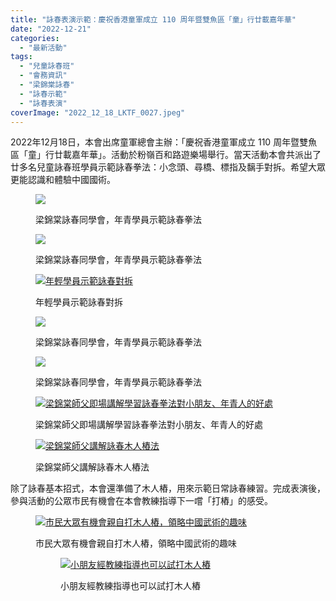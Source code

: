 ```yaml
---
title: "詠春表演示範：慶祝香港童軍成立 110 周年暨雙魚區「童」行廿載嘉年華"
date: "2022-12-21"
categories: 
  - "最新活動"
tags: 
  - "兒童詠春班"
  - "會務資訊"
  - "梁錦棠詠春"
  - "詠春示範"
  - "詠春表演"
coverImage: "2022_12_18_LKTF_0027.jpeg"
---
```


2022年12月18日，本會出席童軍總會主辦：「慶祝香港童軍成立 110 周年暨雙魚區「童」行廿載嘉年華」。活動於粉嶺百和路遊樂場舉行。當天活動本會共派出了廿多名兒童詠春班學員示範詠春拳法：小念頭、尋橋、標指及黐手對拆。希望大眾更能認識和體驗中國國術。

<!--more-->

<figure>

[![](images/2022_12_18_LKTF_0048-1024x683.jpeg)](http://13.229.250.225/wp-content/uploads/2023/01/2022_12_18_LKTF_0048.jpeg)

<figcaption>

梁錦棠詠春同學會，年青學員示範詠春拳法

</figcaption>

</figure>

<figure>

[![](images/2022_12_18_LKTF_0052-1024x683.jpeg)](http://13.229.250.225/wp-content/uploads/2023/01/2022_12_18_LKTF_0052.jpeg)

<figcaption>

梁錦棠詠春同學會，年青學員示範詠春拳法

</figcaption>

</figure>

<figure>

[![年輕學員示範詠春對拆](images/2022_12_18_LKTF_0032-1024x683.jpeg)](http://13.229.250.225/wp-content/uploads/2023/01/2022_12_18_LKTF_0032.jpeg)

<figcaption>

年輕學員示範詠春對拆

</figcaption>

</figure>

<figure>

[![](images/2022_12_18_LKTF_0025-1024x683.jpeg)](http://13.229.250.225/wp-content/uploads/2023/01/2022_12_18_LKTF_0025.jpeg)

<figcaption>

梁錦棠詠春同學會，年青學員示範詠春拳法

</figcaption>

</figure>

<figure>

[![](images/2022_12_18_LKTF_0027-1024x683.jpeg)](http://13.229.250.225/wp-content/uploads/2023/01/2022_12_18_LKTF_0027.jpeg)

<figcaption>

梁錦棠詠春同學會，年青學員示範詠春拳法

</figcaption>

</figure>

<figure>

[![梁錦棠師父即場講解學習詠春拳法對小朋友、年青人的好處](images/2022_12_18_LKTF_0021-1024x683.jpeg)](http://13.229.250.225/wp-content/uploads/2023/01/2022_12_18_LKTF_0021.jpeg)

<figcaption>

梁錦棠師父即場講解學習詠春拳法對小朋友、年青人的好處

</figcaption>

</figure>

<figure>

[![梁錦棠師父講解詠春木人樁法](images/2022_12_18_LKTF_0009-1024x683.jpeg)](http://13.229.250.225/wp-content/uploads/2023/01/2022_12_18_LKTF_0009.jpeg)

<figcaption>

梁錦棠師父講解詠春木人樁法

</figcaption>

</figure>

除了詠春基本招式，本會還準備了木人樁，用來示範日常詠春練習。完成表演後，參與活動的公眾市民有機會在本會教練指導下一嚐「打樁」的感受。

<figure>

[![市民大眾有機會親自打木人樁，領略中國武術的趣味](images/2022_12_18_LKTF_0060-1024x683.jpeg)](http://13.229.250.225/wp-content/uploads/2023/01/2022_12_18_LKTF_0060.jpeg)

<figcaption>

市民大眾有機會親自打木人樁，領略中國武術的趣味

</figcaption>

</figure>

<figure>

<figure>

[![小朋友經教練指導也可以試打木人樁](images/2022_12_18_LKTF_0067-1-683x1024.jpeg)](http://13.229.250.225/wp-content/uploads/2023/01/2022_12_18_LKTF_0067-1.jpeg)

<figcaption>

小朋友經教練指導也可以試打木人樁

</figcaption>

</figure>



</figure>
